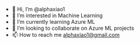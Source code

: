 - 👋 Hi, I’m @alphaxiao1
- 👀 I’m interested in Machine Learning
- 🌱 I’m currently learning Azure ML
- 💞️ I’m looking to collaborate on Azure ML projects
- 📫 How to reach me alphaxiao1@gmail.com

<!---
alphaxiao1/alphaxiao1 is a ✨ special ✨ repository because its `README.md` (this file) appears on your GitHub profile.
You can click the Preview link to take a look at your changes.
--->

